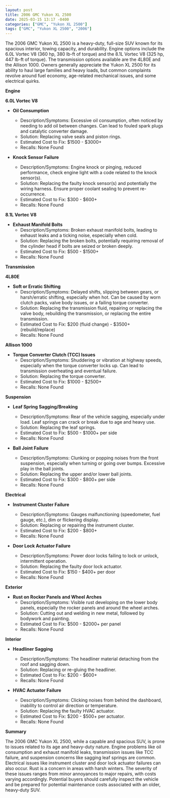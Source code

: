 ```yaml
---
layout: post
title: 2006 GMC Yukon XL 2500
date: 2025-03-15 13:17 -0400
categories: ["GMC", "Yukon XL 2500"]
tags: ["GMC", "Yukon XL 2500", "2006"]
---
```

The 2006 GMC Yukon XL 2500 is a heavy-duty, full-size SUV known for its spacious interior, towing capacity, and durability. Engine options include the 6.0L Vortec V8 (360 hp, 380 lb-ft of torque) and the 8.1L Vortec V8 (325 hp, 447 lb-ft of torque). The transmission options available are the 4L80E and the Allison 1000. Owners generally appreciate the Yukon XL 2500 for its ability to haul large families and heavy loads, but common complaints revolve around fuel economy, age-related mechanical issues, and some electrical quirks.

**Engine**

**6.0L Vortec V8**

*   **Oil Consumption**
    *   Description/Symptoms: Excessive oil consumption, often noticed by needing to add oil between changes. Can lead to fouled spark plugs and catalytic converter damage.
    *   Solution: Replacing valve seals and piston rings.
    *   Estimated Cost to Fix: $1500 - $3000+
    *   Recalls: None Found

*   **Knock Sensor Failure**
    *   Description/Symptoms: Engine knock or pinging, reduced performance, check engine light with a code related to the knock sensor(s).
    *   Solution: Replacing the faulty knock sensor(s) and potentially the wiring harness. Ensure proper coolant sealing to prevent re-occurrence.
    *   Estimated Cost to Fix: $300 - $600+
    *   Recalls: None Found

**8.1L Vortec V8**

*   **Exhaust Manifold Bolts**
    *   Description/Symptoms: Broken exhaust manifold bolts, leading to exhaust leaks and a ticking noise, especially when cold.
    *   Solution: Replacing the broken bolts, potentially requiring removal of the cylinder head if bolts are seized or broken deeply.
    *   Estimated Cost to Fix: $500 - $1500+
    *   Recalls: None Found

**Transmission**

**4L80E**

*   **Soft or Erratic Shifting**
    *   Description/Symptoms: Delayed shifts, slipping between gears, or harsh/erratic shifting, especially when hot. Can be caused by worn clutch packs, valve body issues, or a failing torque converter.
    *   Solution: Replacing the transmission fluid, repairing or replacing the valve body, rebuilding the transmission, or replacing the entire transmission.
    *   Estimated Cost to Fix: $200 (fluid change) - $3500+ (rebuild/replace)
    *   Recalls: None Found

**Allison 1000**

*   **Torque Converter Clutch (TCC) Issues**
    *   Description/Symptoms: Shuddering or vibration at highway speeds, especially when the torque converter locks up. Can lead to transmission overheating and eventual failure.
    *   Solution: Replacing the torque converter.
    *   Estimated Cost to Fix: $1000 - $2500+
    *   Recalls: None Found

**Suspension**

*   **Leaf Spring Sagging/Breaking**
    *   Description/Symptoms: Rear of the vehicle sagging, especially under load. Leaf springs can crack or break due to age and heavy use.
    *   Solution: Replacing the leaf springs.
    *   Estimated Cost to Fix: $500 - $1000+ per side
    *   Recalls: None Found

*   **Ball Joint Failure**
    *   Description/Symptoms: Clunking or popping noises from the front suspension, especially when turning or going over bumps. Excessive play in the ball joints.
    *   Solution: Replacing the upper and/or lower ball joints.
    *   Estimated Cost to Fix: $300 - $800+ per side
    *   Recalls: None Found

**Electrical**

*   **Instrument Cluster Failure**
    *   Description/Symptoms: Gauges malfunctioning (speedometer, fuel gauge, etc.), dim or flickering display.
    *   Solution: Replacing or repairing the instrument cluster.
    *   Estimated Cost to Fix: $200 - $800+
    *   Recalls: None Found

*   **Door Lock Actuator Failure**
    *   Description/Symptoms: Power door locks failing to lock or unlock, intermittent operation.
    *   Solution: Replacing the faulty door lock actuator.
    *   Estimated Cost to Fix: $150 - $400+ per door
    *   Recalls: None Found

**Exterior**

*   **Rust on Rocker Panels and Wheel Arches**
    *   Description/Symptoms: Visible rust developing on the lower body panels, especially the rocker panels and around the wheel arches.
    *   Solution: Cutting out and welding in new metal, followed by bodywork and painting.
    *   Estimated Cost to Fix: $500 - $2000+ per panel
    *   Recalls: None Found

**Interior**

*   **Headliner Sagging**
    *   Description/Symptoms: The headliner material detaching from the roof and sagging down.
    *   Solution: Replacing or re-gluing the headliner.
    *   Estimated Cost to Fix: $200 - $600+
    *   Recalls: None Found

*   **HVAC Actuator Failure**
    *   Description/Symptoms: Clicking noises from behind the dashboard, inability to control air direction or temperature.
    *   Solution: Replacing the faulty HVAC actuator.
    *   Estimated Cost to Fix: $200 - $500+ per actuator.
    *   Recalls: None Found

**Summary**

The 2006 GMC Yukon XL 2500, while a capable and spacious SUV, is prone to issues related to its age and heavy-duty nature. Engine problems like oil consumption and exhaust manifold leaks, transmission issues like TCC failure, and suspension concerns like sagging leaf springs are common. Electrical issues like instrument cluster and door lock actuator failures can also occur. Rust is a concern in areas with harsh winters. The severity of these issues ranges from minor annoyances to major repairs, with costs varying accordingly. Potential buyers should carefully inspect the vehicle and be prepared for potential maintenance costs associated with an older, heavy-duty SUV.

